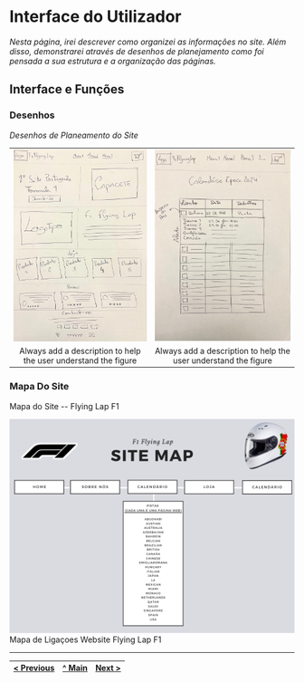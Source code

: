 # Interface do Utilizador

_Nesta página, irei descrever como organizei as informações no site. Além disso, demonstrarei através de desenhos de planejamento como foi pensada a sua estrutura e a organização das páginas._ 

## Interface e Funções

### Desenhos

_Desenhos de Planeamento do Site_

| | |
:---: | :---:
![Desenhos Base Formulação do Site](ImagensMarkDown/Desenho1.jpg)    | ![Desenhos Base Formulação do Site](ImagensMarkDown/Desenho2.jpg)  
Always add a description to help the user understand the figure |  Always add a description to help the user understand the figure 

### Mapa Do Site 

Mapa do Site -- Flying Lap F1

![Mapa de Ligaçoes Website Flying Lap F1](ImagensMarkDown/SiteMap.png)  
Mapa de Ligaçoes Website Flying Lap F1





---
[< Previous](Grupo.md) | [^ Main](../../../) | [Next >](c3.md)
:--- | :---: | ---: 
